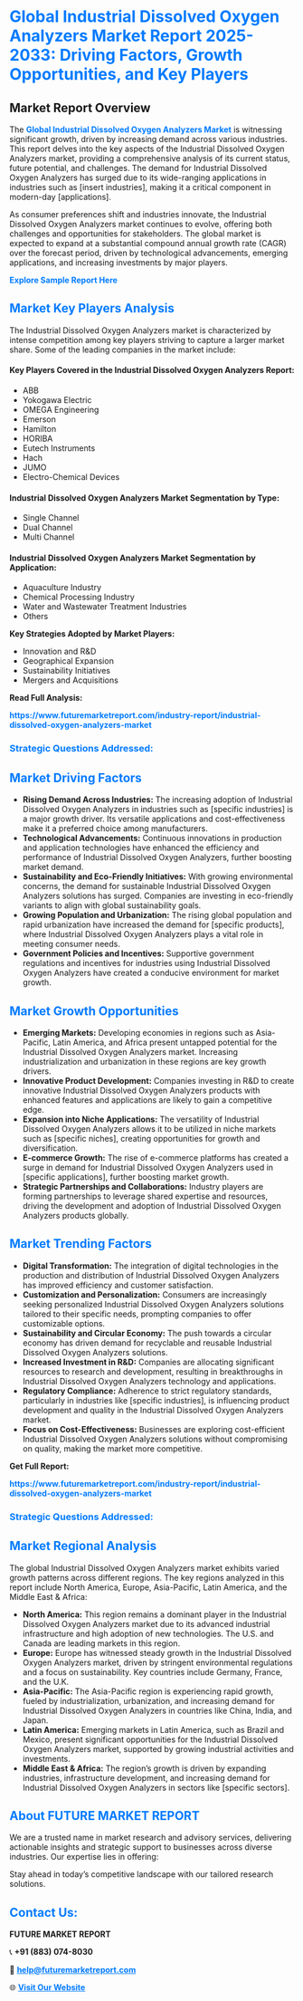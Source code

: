 <h1 style="color: #007BFF;">Global Industrial Dissolved Oxygen Analyzers Market Report 2025-2033: Driving Factors, Growth Opportunities, and Key Players</h1>

<section id="overview">
<h2>Market Report Overview</h2>
<p>The <a href="https://www.futuremarketreport.com/industry-report/industrial-dissolved-oxygen-analyzers-market" style="color: #007BFF; text-decoration: none;"><strong>Global Industrial Dissolved Oxygen Analyzers Market</strong></a> is witnessing significant growth, driven by increasing demand across various industries. This report delves into the key aspects of the Industrial Dissolved Oxygen Analyzers market, providing a comprehensive analysis of its current status, future potential, and challenges. The demand for Industrial Dissolved Oxygen Analyzers has surged due to its wide-ranging applications in industries such as [insert industries], making it a critical component in modern-day [applications].</p>
<p>As consumer preferences shift and industries innovate, the Industrial Dissolved Oxygen Analyzers market continues to evolve, offering both challenges and opportunities for stakeholders. The global market is expected to expand at a substantial compound annual growth rate (CAGR) over the forecast period, driven by technological advancements, emerging applications, and increasing investments by major players.</p>
</section>

<section id="overview">
<p><a href="https://www.futuremarketreport.com/request-sample/reportId=29449" style="color: #007BFF; text-decoration: none;"><strong>Explore Sample Report Here</strong></a></p>
</section>

<section id="key-players">
<h2 style="color: #007BFF;">Market Key Players Analysis</h2>
<p>The Industrial Dissolved Oxygen Analyzers market is characterized by intense competition among key players striving to capture a larger market share. Some of the leading companies in the market include:</p>
<h4>Key Players Covered in the Industrial Dissolved Oxygen Analyzers Report:</h4>
<ul><li>ABB</li><li>Yokogawa Electric</li><li>OMEGA Engineering</li><li>Emerson</li><li>Hamilton</li><li>HORIBA</li><li>Eutech Instruments</li><li>Hach</li><li>JUMO</li><li>Electro-Chemical Devices</li></ul>
<h4>Industrial Dissolved Oxygen Analyzers Market Segmentation by Type:</h4>
<ul><li>Single Channel</li><li>Dual Channel</li><li>Multi Channel</li></ul>

<h4>Industrial Dissolved Oxygen Analyzers Market Segmentation by Application:</h4>
<ul><li>Aquaculture Industry</li><li>Chemical Processing Industry</li><li>Water and Wastewater Treatment Industries</li><li>Others</li></ul>
<p><strong>Key Strategies Adopted by Market Players:</strong></p>
<ul>
<li>Innovation and R&D</li>
<li>Geographical Expansion</li>
<li>Sustainability Initiatives</li>
<li>Mergers and Acquisitions</li>
</ul>
</section>

<section>
<p><strong>Read Full Analysis: </strong></p><a href="https://www.futuremarketreport.com/industry-report/industrial-dissolved-oxygen-analyzers-market" style="color: #007BFF; text-decoration: none;"><strong>https://www.futuremarketreport.com/industry-report/industrial-dissolved-oxygen-analyzers-market</strong></a>
<h3 style="color: #007BFF;">Strategic Questions Addressed:</h3>
</section>

<section id="driving-factors">
<h2 style="color: #007BFF;">Market Driving Factors</h2>
<ul>
<li><strong>Rising Demand Across Industries:</strong> The increasing adoption of Industrial Dissolved Oxygen Analyzers in industries such as [specific industries] is a major growth driver. Its versatile applications and cost-effectiveness make it a preferred choice among manufacturers.</li>
<li><strong>Technological Advancements:</strong> Continuous innovations in production and application technologies have enhanced the efficiency and performance of Industrial Dissolved Oxygen Analyzers, further boosting market demand.</li>
<li><strong>Sustainability and Eco-Friendly Initiatives:</strong> With growing environmental concerns, the demand for sustainable Industrial Dissolved Oxygen Analyzers solutions has surged. Companies are investing in eco-friendly variants to align with global sustainability goals.</li>
<li><strong>Growing Population and Urbanization:</strong> The rising global population and rapid urbanization have increased the demand for [specific products], where Industrial Dissolved Oxygen Analyzers plays a vital role in meeting consumer needs.</li>
<li><strong>Government Policies and Incentives:</strong> Supportive government regulations and incentives for industries using Industrial Dissolved Oxygen Analyzers have created a conducive environment for market growth.</li>
</ul>
</section>

<section id="growth-opportunities">
<h2 style="color: #007BFF;">Market Growth Opportunities</h2>
<ul>
<li><strong>Emerging Markets:</strong> Developing economies in regions such as Asia-Pacific, Latin America, and Africa present untapped potential for the Industrial Dissolved Oxygen Analyzers market. Increasing industrialization and urbanization in these regions are key growth drivers.</li>
<li><strong>Innovative Product Development:</strong> Companies investing in R&D to create innovative Industrial Dissolved Oxygen Analyzers products with enhanced features and applications are likely to gain a competitive edge.</li>
<li><strong>Expansion into Niche Applications:</strong> The versatility of Industrial Dissolved Oxygen Analyzers allows it to be utilized in niche markets such as [specific niches], creating opportunities for growth and diversification.</li>
<li><strong>E-commerce Growth:</strong> The rise of e-commerce platforms has created a surge in demand for Industrial Dissolved Oxygen Analyzers used in [specific applications], further boosting market growth.</li>
<li><strong>Strategic Partnerships and Collaborations:</strong> Industry players are forming partnerships to leverage shared expertise and resources, driving the development and adoption of Industrial Dissolved Oxygen Analyzers products globally.</li>
</ul>
</section>

<section id="trending-factors">
<h2 style="color: #007BFF;">Market Trending Factors</h2>
<ul>
<li><strong>Digital Transformation:</strong> The integration of digital technologies in the production and distribution of Industrial Dissolved Oxygen Analyzers has improved efficiency and customer satisfaction.</li>
<li><strong>Customization and Personalization:</strong> Consumers are increasingly seeking personalized Industrial Dissolved Oxygen Analyzers solutions tailored to their specific needs, prompting companies to offer customizable options.</li>
<li><strong>Sustainability and Circular Economy:</strong> The push towards a circular economy has driven demand for recyclable and reusable Industrial Dissolved Oxygen Analyzers solutions.</li>
<li><strong>Increased Investment in R&D:</strong> Companies are allocating significant resources to research and development, resulting in breakthroughs in Industrial Dissolved Oxygen Analyzers technology and applications.</li>
<li><strong>Regulatory Compliance:</strong> Adherence to strict regulatory standards, particularly in industries like [specific industries], is influencing product development and quality in the Industrial Dissolved Oxygen Analyzers market.</li>
<li><strong>Focus on Cost-Effectiveness:</strong> Businesses are exploring cost-efficient Industrial Dissolved Oxygen Analyzers solutions without compromising on quality, making the market more competitive.</li>
</ul>
</section>

<section>
<p><strong>Get Full Report: </strong></p><a href="https://www.futuremarketreport.com/industry-report/industrial-dissolved-oxygen-analyzers-market" style="color: #007BFF; text-decoration: none;"><strong>https://www.futuremarketreport.com/industry-report/industrial-dissolved-oxygen-analyzers-market</strong></a>
<h3 style="color: #007BFF;">Strategic Questions Addressed:</h3>
</section>


<section id="regional-analysis">
<h2 style="color: #007BFF;">Market Regional Analysis</h2>
<p>The global Industrial Dissolved Oxygen Analyzers market exhibits varied growth patterns across different regions. The key regions analyzed in this report include North America, Europe, Asia-Pacific, Latin America, and the Middle East & Africa:</p>
<ul>
<li><strong>North America:</strong> This region remains a dominant player in the Industrial Dissolved Oxygen Analyzers market due to its advanced industrial infrastructure and high adoption of new technologies. The U.S. and Canada are leading markets in this region.</li>
<li><strong>Europe:</strong> Europe has witnessed steady growth in the Industrial Dissolved Oxygen Analyzers market, driven by stringent environmental regulations and a focus on sustainability. Key countries include Germany, France, and the U.K.</li>
<li><strong>Asia-Pacific:</strong> The Asia-Pacific region is experiencing rapid growth, fueled by industrialization, urbanization, and increasing demand for Industrial Dissolved Oxygen Analyzers in countries like China, India, and Japan.</li>
<li><strong>Latin America:</strong> Emerging markets in Latin America, such as Brazil and Mexico, present significant opportunities for the Industrial Dissolved Oxygen Analyzers market, supported by growing industrial activities and investments.</li>
<li><strong>Middle East & Africa:</strong> The region’s growth is driven by expanding industries, infrastructure development, and increasing demand for Industrial Dissolved Oxygen Analyzers in sectors like [specific sectors].</li>
</ul>
</section>

<footer>
<h2 style="color: #007BFF;">About FUTURE MARKET REPORT</h2>
<p>We are a trusted name in market research and advisory services, delivering actionable insights and strategic support to businesses across diverse industries. Our expertise lies in offering:</p>

<p>Stay ahead in today’s competitive landscape with our tailored research solutions.</p>

<h2 style="color: #007BFF;">Contact Us:</h2>
<p><strong>FUTURE MARKET REPORT</strong></p>
<p>📞 <strong>+91 (883) 074-8030</strong></p>
<p>📧 <strong><a href="mailto:help@futuremarketreport.com" style="color: #007BFF;">help@futuremarketreport.com</a></strong></p>
<p>🌐 <strong><a href="https://www.futuremarketreport.com/" style="color: #007BFF;">Visit Our Website</a></strong></p>
</footer>